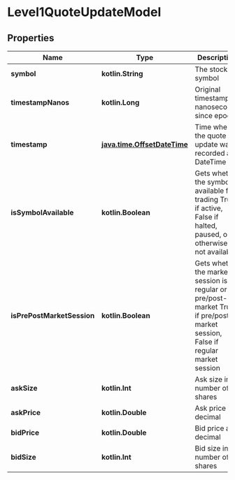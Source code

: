 
# Level1QuoteUpdateModel

## Properties
| Name | Type | Description | Notes |
| ------------ | ------------- | ------------- | ------------- |
| **symbol** | **kotlin.String** | The stock symbol |  [optional] |
| **timestampNanos** | **kotlin.Long** | Original timestamp in nanoseconds since epoch |  [optional] |
| **timestamp** | [**java.time.OffsetDateTime**](java.time.OffsetDateTime.md) | Time when the quote update was recorded as DateTime |  [optional] |
| **isSymbolAvailable** | **kotlin.Boolean** | Gets whether the symbol is available for trading  True if active, False if halted, paused, or otherwise not available |  [optional] |
| **isPrePostMarketSession** | **kotlin.Boolean** | Gets whether the market session is regular or pre/post-market  True if pre/post-market session, False if regular market session |  [optional] |
| **askSize** | **kotlin.Int** | Ask size in number of shares |  [optional] |
| **askPrice** | **kotlin.Double** | Ask price as decimal |  [optional] |
| **bidPrice** | **kotlin.Double** | Bid price as decimal |  [optional] |
| **bidSize** | **kotlin.Int** | Bid size in number of shares |  [optional] |



